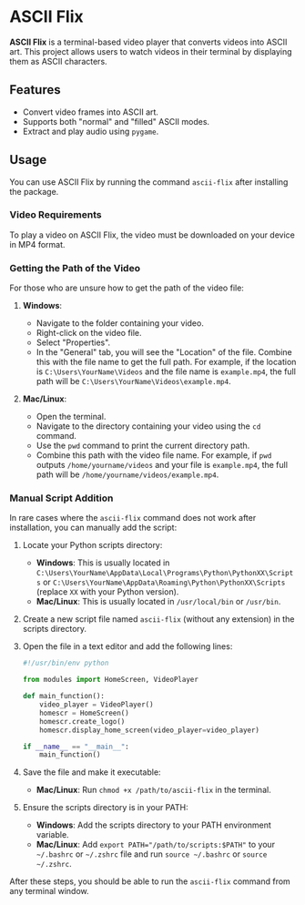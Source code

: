 # ASCII Flix

**ASCII Flix** is a terminal-based video player that converts videos into ASCII art. This project allows users to watch videos in their terminal by displaying them as ASCII characters.

## Features

- Convert video frames into ASCII art.
- Supports both "normal" and "filled" ASCII modes.
- Extract and play audio using `pygame`.

## Usage

You can use ASCII Flix by running the command `ascii-flix` after installing the package.

### Video Requirements

To play a video on ASCII Flix, the video must be downloaded on your device in MP4 format.

### Getting the Path of the Video

For those who are unsure how to get the path of the video file:

1. **Windows**: 
   - Navigate to the folder containing your video.
   - Right-click on the video file.
   - Select "Properties".
   - In the "General" tab, you will see the "Location" of the file. Combine this with the file name to get the full path. For example, if the location is `C:\Users\YourName\Videos` and the file name is `example.mp4`, the full path will be `C:\Users\YourName\Videos\example.mp4`.

2. **Mac/Linux**:
   - Open the terminal.
   - Navigate to the directory containing your video using the `cd` command.
   - Use the `pwd` command to print the current directory path.
   - Combine this path with the video file name. For example, if `pwd` outputs `/home/yourname/videos` and your file is `example.mp4`, the full path will be `/home/yourname/videos/example.mp4`.

### Manual Script Addition

In rare cases where the `ascii-flix` command does not work after installation, you can manually add the script:

1. Locate your Python scripts directory:
   - **Windows**: This is usually located in `C:\Users\YourName\AppData\Local\Programs\Python\PythonXX\Scripts` or `C:\Users\YourName\AppData\Roaming\Python\PythonXX\Scripts` (replace `XX` with your Python version).
   - **Mac/Linux**: This is usually located in `/usr/local/bin` or `/usr/bin`.

2. Create a new script file named `ascii-flix` (without any extension) in the scripts directory.

3. Open the file in a text editor and add the following lines:

    ```python
    #!/usr/bin/env python

    from modules import HomeScreen, VideoPlayer

    def main_function():
        video_player = VideoPlayer()
        homescr = HomeScreen()
        homescr.create_logo()
        homescr.display_home_screen(video_player=video_player)

    if __name__ == "__main__":
        main_function()
    ```

4. Save the file and make it executable:
   - **Mac/Linux**: Run `chmod +x /path/to/ascii-flix` in the terminal.

5. Ensure the scripts directory is in your PATH:
   - **Windows**: Add the scripts directory to your PATH environment variable.
   - **Mac/Linux**: Add `export PATH="/path/to/scripts:$PATH"` to your `~/.bashrc` or `~/.zshrc` file and run `source ~/.bashrc` or `source ~/.zshrc`.

After these steps, you should be able to run the `ascii-flix` command from any terminal window.
